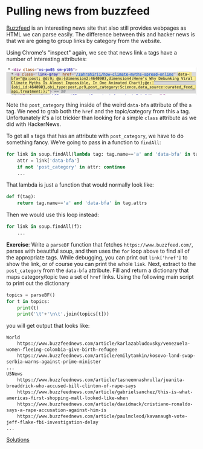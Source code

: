 # Pulling news from buzzfeed

[Buzzfeed](https://www.buzzfeed.com/) is an interesting news site that also still provides webpages as HTML we can parse easily. The difference between this and hacker news is that we are going to group links by category from the website.

Using Chrome's "inspect" again, we see that news link `a` tags have a number of interesting attributes:

<img src=figures/buzzfeed.png width=550>

Note the `post_category` thing inside of the weird `data-bfa` attribute of the `a` tag. We need to grab both the `href` and the topic/category from this `a` tag. Unfortunately it's a lot trickier than looking for a simple `class` attribute as we did with HackerNews.

To get all `a` tags that has an attribute with `post_category`, we have to do something fancy. We're going to pass in a function to `findAll`:

```python
for link in soup.findAll(lambda tag: tag.name=='a' and 'data-bfa' in tag.attrs):
    attr = link['data-bfa']
    if not 'post_category' in attr: continue
    ...
```

That lambda is just a function that would normally look like:

```python
def f(tag):
    return tag.name=='a' and 'data-bfa' in tag.attrs
```

Then we would use this loop instead:

```python
for link in soup.findAll(f):
    ...
```

**Exercise**: Write a `parseBF` function that fetches `https://www.buzzfeed.com/`, parses with beautiful soup, and then uses the `for` loop above to find all of the appropriate tags. While debugging, you can print out `link['href']` to show the link, or of course you can print the whole `link`. Next, extract to the `post_category` from the `data-bfa` attribute.  Fill and return a dictionary that maps category/topic two a set of `href` links.  Using the following main script to print out the dictionary

```python
topics = parseBF()
for t in topics:
    print(t)
    print('\t'+'\n\t'.join(topics[t]))
```

you will get output that looks like:

```
World
	https://www.buzzfeednews.com/article/karlazabludovsky/venezuela-women-fleeing-colombia-give-birth-refugee
	https://www.buzzfeednews.com/article/emilytamkin/kosovo-land-swap-serbia-warns-against-prime-minister
...
USNews
	https://www.buzzfeednews.com/article/tasneemnashrulla/juanita-broaddrick-who-accused-bill-clinton-of-rape-says
	https://www.buzzfeednews.com/article/gabrielsanchez/this-is-what-americas-first-shopping-mall-looked-like-when
	https://www.buzzfeednews.com/article/davidmack/cristiano-ronaldo-says-a-rape-accusation-against-him-is
	https://www.buzzfeednews.com/article/paulmcleod/kavanaugh-vote-jeff-flake-fbi-investigation-delay
...
```

[Solutions](https://github.com/parrt/msds692/tree/master/notes/code/scrape)
